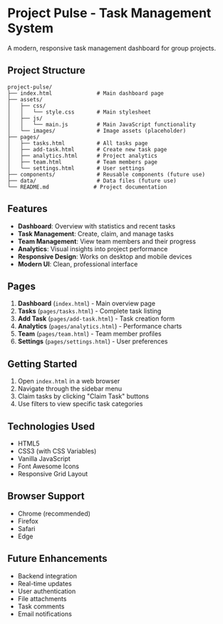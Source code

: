 # Project Pulse - Task Management System

A modern, responsive task management dashboard for group projects.

## Project Structure

```
project-pulse/
├── index.html              # Main dashboard page
├── assets/
│   ├── css/
│   │   └── style.css       # Main stylesheet
│   ├── js/
│   │   └── main.js         # Main JavaScript functionality
│   └── images/             # Image assets (placeholder)
├── pages/
│   ├── tasks.html          # All tasks page
│   ├── add-task.html       # Create new task page
│   ├── analytics.html      # Project analytics
│   ├── team.html           # Team members page
│   └── settings.html       # User settings
├── components/             # Reusable components (future use)
├── data/                   # Data files (future use)
└── README.md              # Project documentation
```

## Features

- **Dashboard**: Overview with statistics and recent tasks
- **Task Management**: Create, claim, and manage tasks
- **Team Management**: View team members and their progress
- **Analytics**: Visual insights into project performance
- **Responsive Design**: Works on desktop and mobile devices
- **Modern UI**: Clean, professional interface

## Pages

1. **Dashboard** (`index.html`) - Main overview page
2. **Tasks** (`pages/tasks.html`) - Complete task listing
3. **Add Task** (`pages/add-task.html`) - Task creation form
4. **Analytics** (`pages/analytics.html`) - Performance charts
5. **Team** (`pages/team.html`) - Team member profiles
6. **Settings** (`pages/settings.html`) - User preferences

## Getting Started

1. Open `index.html` in a web browser
2. Navigate through the sidebar menu
3. Claim tasks by clicking "Claim Task" buttons
4. Use filters to view specific task categories

## Technologies Used

- HTML5
- CSS3 (with CSS Variables)
- Vanilla JavaScript
- Font Awesome Icons
- Responsive Grid Layout

## Browser Support

- Chrome (recommended)
- Firefox
- Safari
- Edge

## Future Enhancements

- Backend integration
- Real-time updates
- User authentication
- File attachments
- Task comments
- Email notifications
